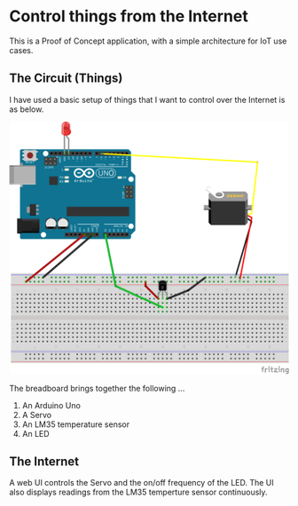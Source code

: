 # Control things from the Internet
This is a Proof of Concept application, with a simple architecture for IoT use cases.

## The Circuit (Things)
I have used a basic setup of things that I want to control over the Internet is as below.

![Things circuit diagram](https://raw.githubusercontent.com/tyrell/control-things-from-the-internet/master/circuit/control-things-from-the-internet.png?token=AAvfoYG7BqEfsrr-50iUkEUNOQp6tPaTks5XJCVFwA%3D%3D "Things circuit diagram")
 
The breadboard brings together the following ...
 1. An Arduino Uno 
 2. A Servo
 3. An LM35 temperature sensor
 4. An LED
 
## The Internet
A web UI controls the Servo and the on/off frequency of the LED. The UI also displays readings from the LM35 temperture sensor continuously.